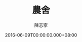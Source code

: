 ---
issue: 176
title: 農舍
author: 陳志寧
language: 南四縣
date: 2016-06-09T00:00:00.000+08:00
topic: 抒懷
difficulty: 2
wikidata: Q98096024
wikidata_link: https://www.wikidata.org/wiki/Q98096024
author_wikidata_link: https://www.wikidata.org/wiki/Q98096327
author_wikidata: Q98096327
---